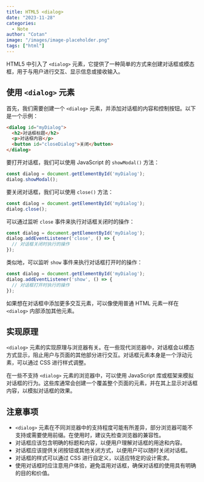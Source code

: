 ```yaml
---
title: HTML5 <dialog>
date: "2023-11-28"
categories:
  - Note 
author: "Cotan"
image: "/images/image-placeholder.png"
tags: ["html"]
---
```



HTML5 中引入了 `<dialog>` 元素，它提供了一种简单的方式来创建对话框或模态框，用于与用户进行交互、显示信息或接收输入。

## 使用 `<dialog>` 元素

首先，我们需要创建一个 `<dialog>` 元素，并添加对话框的内容和控制按钮。以下是一个示例：

```html
<dialog id="myDialog">
  <h2>对话框标题</h2>
  <p>对话框内容</p>
  <button id="closeDialog">关闭</button>
</dialog>
```

要打开对话框，我们可以使用 JavaScript 的 `showModal()` 方法：

```javascript
const dialog = document.getElementById('myDialog');
dialog.showModal();
```

要关闭对话框，我们可以使用 `close()` 方法：

```javascript
const dialog = document.getElementById('myDialog');
dialog.close();
```

可以通过监听 `close` 事件来执行对话框关闭时的操作：

```javascript
const dialog = document.getElementById('myDialog');
dialog.addEventListener('close', () => {
  // 对话框关闭时执行的操作
});
```

类似地，可以监听 `show` 事件来执行对话框打开时的操作：

```javascript
const dialog = document.getElementById('myDialog');
dialog.addEventListener('show', () => {
  // 对话框打开时执行的操作
});
```

如果想在对话框中添加更多交互元素，可以像使用普通 HTML 元素一样在 `<dialog>` 内部添加其他元素。

## 实现原理

`<dialog>` 元素的实现原理与浏览器有关。在一些现代浏览器中，对话框会以模态方式显示，阻止用户与页面的其他部分进行交互。对话框元素本身是一个浮动元素，可以通过 CSS 进行样式调整。

在一些不支持 `<dialog>` 元素的浏览器中，可以使用 JavaScript 库或框架来模拟对话框的行为。这些库通常会创建一个覆盖整个页面的元素，并在其上显示对话框内容，以模拟对话框的效果。

## 注意事项

- `<dialog>` 元素在不同浏览器中的支持程度可能有所差异，部分浏览器可能不支持或需要使用前缀。在使用时，建议先检查浏览器的兼容性。
- 对话框应该包含明确的标题和内容，以便用户理解对话框的用途和内容。
- 对话框应该提供关闭按钮或其他关闭方式，以便用户可以随时关闭对话框。
- 对话框的样式可以通过 CSS 进行自定义，以适应特定的设计需求。
- 使用对话框时应注意用户体验，避免滥用对话框，确保对话框的使用具有明确的目的和价值。
